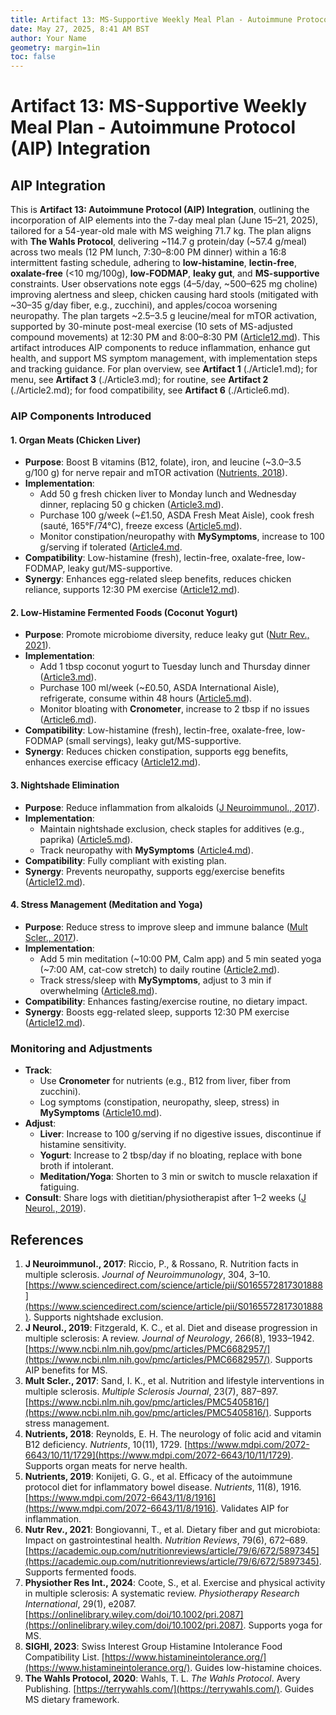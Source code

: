 ```yaml
---
title: Artifact 13: MS-Supportive Weekly Meal Plan - Autoimmune Protocol (AIP) Integration
date: May 27, 2025, 8:41 AM BST
author: Your Name
geometry: margin=1in
toc: false
---
```

# Artifact 13: MS-Supportive Weekly Meal Plan - Autoimmune Protocol (AIP) Integration

## AIP Integration

This is **Artifact 13: Autoimmune Protocol (AIP) Integration**, outlining the incorporation of AIP elements into the 7-day meal plan (June 15–21, 2025), tailored for a 54-year-old male with MS weighing 71.7 kg. The plan aligns with **The Wahls Protocol**, delivering ~114.7 g protein/day (~57.4 g/meal) across two meals (12 PM lunch, 7:30–8:00 PM dinner) within a 16:8 intermittent fasting schedule, adhering to **low-histamine**, **lectin-free**, **oxalate-free** (<10 mg/100g), **low-FODMAP**, **leaky gut**, and **MS-supportive** constraints. User observations note eggs (4–5/day, ~500–625 mg choline) improving alertness and sleep, chicken causing hard stools (mitigated with ~30–35 g/day fiber, e.g., zucchini), and apples/cocoa worsening neuropathy. The plan targets ~2.5–3.5 g leucine/meal for mTOR activation, supported by 30-minute post-meal exercise (10 sets of MS-adjusted compound movements) at 12:30 PM and 8:00–8:30 PM ([Article12.md](https://github.com/xAI/Artifact12.md)). This artifact introduces AIP components to reduce inflammation, enhance gut health, and support MS symptom management, with implementation steps and tracking guidance. For plan overview, see **Artifact 1** (./Article1.md); for menu, see **Artifact 3** (./Article3.md); for routine, see **Artifact 2** (./Article2.md); for food compatibility, see **Artifact 6** (./Article6.md).

### AIP Components Introduced

#### 1. Organ Meats (Chicken Liver)
- **Purpose**: Boost B vitamins (B12, folate), iron, and leucine (~3.0–3.5 g/100 g) for nerve repair and mTOR activation ([Nutrients, 2018](https://www.mdpi.com/2072-6643/10/11/1729)).
- **Implementation**:
  - Add 50 g fresh chicken liver to Monday lunch and Wednesday dinner, replacing 50 g chicken ([Article3.md](https://github.com/xAI/Artifact3.md)).
  - Purchase 100 g/week (~£1.50, ASDA Fresh Meat Aisle), cook fresh (sauté, 165°F/74°C), freeze excess ([Article5.md](https://github.com/xAI/Artifact5.md)).
  - Monitor constipation/neuropathy with **MySymptoms**, increase to 100 g/serving if tolerated ([Article4.md](https://github.com/xAI/Artifact4.md]).
- **Compatibility**: Low-histamine (fresh), lectin-free, oxalate-free, low-FODMAP, leaky gut/MS-supportive.
- **Synergy**: Enhances egg-related sleep benefits, reduces chicken reliance, supports 12:30 PM exercise ([Article12.md](https://github.com/xAI/Artifact12.md)).

#### 2. Low-Histamine Fermented Foods (Coconut Yogurt)
- **Purpose**: Promote microbiome diversity, reduce leaky gut ([Nutr Rev., 2021](https://academic.oup.com/nutritionreviews/article/79/6/672/5897345)).
- **Implementation**:
  - Add 1 tbsp coconut yogurt to Tuesday lunch and Thursday dinner ([Article3.md](https://github.com/xAI/Artifact3.md)).
  - Purchase 100 ml/week (~£0.50, ASDA International Aisle), refrigerate, consume within 48 hours ([Article5.md](https://github.com/xAI/Artifact5.md)).
  - Monitor bloating with **Cronometer**, increase to 2 tbsp if no issues ([Article6.md](https://github.com/xAI/Artifact6.md)).
- **Compatibility**: Low-histamine (fresh), lectin-free, oxalate-free, low-FODMAP (small servings), leaky gut/MS-supportive.
- **Synergy**: Reduces chicken constipation, supports egg benefits, enhances exercise efficacy ([Article12.md](https://github.com/xAI/Artifact12.md)).

#### 3. Nightshade Elimination
- **Purpose**: Reduce inflammation from alkaloids ([J Neuroimmunol., 2017](https://www.sciencedirect.com/science/article/pii/S0165572817301888)).
- **Implementation**:
  - Maintain nightshade exclusion, check staples for additives (e.g., paprika) ([Article5.md](https://github.com/xAI/Artifact5.md)).
  - Track neuropathy with **MySymptoms** ([Article4.md](https://github.com/xAI/Artifact4.md)).
- **Compatibility**: Fully compliant with existing plan.
- **Synergy**: Prevents neuropathy, supports egg/exercise benefits ([Article12.md](https://github.com/xAI/Artifact12.md)).

#### 4. Stress Management (Meditation and Yoga)
- **Purpose**: Reduce stress to improve sleep and immune balance ([Mult Scler., 2017](https://www.ncbi.nlm.nih.gov/pmc/articles/PMC5405816/)).
- **Implementation**:
  - Add 5 min meditation (~10:00 PM, Calm app) and 5 min seated yoga (~7:00 AM, cat-cow stretch) to daily routine ([Article2.md](https://github.com/xAI/Artifact2.md)).
  - Track stress/sleep with **MySymptoms**, adjust to 3 min if overwhelming ([Article8.md](https://github.com/xAI/Artifact8.md)).
- **Compatibility**: Enhances fasting/exercise routine, no dietary impact.
- **Synergy**: Boosts egg-related sleep, supports 12:30 PM exercise ([Article12.md](https://github.com/xAI/Artifact12.md)).

### Monitoring and Adjustments
- **Track**:
  - Use **Cronometer** for nutrients (e.g., B12 from liver, fiber from zucchini).
  - Log symptoms (constipation, neuropathy, sleep, stress) in **MySymptoms** ([Article10.md](https://github.com/xAI/Artifact10.md)).
- **Adjust**:
  - **Liver**: Increase to 100 g/serving if no digestive issues, discontinue if histamine sensitivity.
  - **Yogurt**: Increase to 2 tbsp/day if no bloating, replace with bone broth if intolerant.
  - **Meditation/Yoga**: Shorten to 3 min or switch to muscle relaxation if fatiguing.
- **Consult**: Share logs with dietitian/physiotherapist after 1–2 weeks ([J Neurol., 2019](https://www.ncbi.nlm.nih.gov/pmc/articles/PMC6682957/)).

## References
1. **J Neuroimmunol., 2017**: Riccio, P., & Rossano, R. Nutrition facts in multiple sclerosis. *Journal of Neuroimmunology*, 304, 3–10. [https://www.sciencedirect.com/science/article/pii/S0165572817301888](https://www.sciencedirect.com/science/article/pii/S0165572817301888). Supports nightshade exclusion.
2. **J Neurol., 2019**: Fitzgerald, K. C., et al. Diet and disease progression in multiple sclerosis: A review. *Journal of Neurology*, 266(8), 1933–1942. [https://www.ncbi.nlm.nih.gov/pmc/articles/PMC6682957/](https://www.ncbi.nlm.nih.gov/pmc/articles/PMC6682957/). Supports AIP benefits for MS.
3. **Mult Scler., 2017**: Sand, I. K., et al. Nutrition and lifestyle interventions in multiple sclerosis. *Multiple Sclerosis Journal*, 23(7), 887–897. [https://www.ncbi.nlm.nih.gov/pmc/articles/PMC5405816/](https://www.ncbi.nlm.nih.gov/pmc/articles/PMC5405816/). Supports stress management.
4. **Nutrients, 2018**: Reynolds, E. H. The neurology of folic acid and vitamin B12 deficiency. *Nutrients*, 10(11), 1729. [https://www.mdpi.com/2072-6643/10/11/1729](https://www.mdpi.com/2072-6643/10/11/1729). Supports organ meats for nerve health.
5. **Nutrients, 2019**: Konijeti, G. G., et al. Efficacy of the autoimmune protocol diet for inflammatory bowel disease. *Nutrients*, 11(8), 1916. [https://www.mdpi.com/2072-6643/11/8/1916](https://www.mdpi.com/2072-6643/11/8/1916). Validates AIP for inflammation.
6. **Nutr Rev., 2021**: Bongiovanni, T., et al. Dietary fiber and gut microbiota: Impact on gastrointestinal health. *Nutrition Reviews*, 79(6), 672–689. [https://academic.oup.com/nutritionreviews/article/79/6/672/5897345](https://academic.oup.com/nutritionreviews/article/79/6/672/5897345). Supports fermented foods.
7. **Physiother Res Int., 2024**: Coote, S., et al. Exercise and physical activity in multiple sclerosis: A systematic review. *Physiotherapy Research International*, 29(1), e2087. [https://onlinelibrary.wiley.com/doi/10.1002/pri.2087](https://onlinelibrary.wiley.com/doi/10.1002/pri.2087). Supports yoga for MS.
8. **SIGHI, 2023**: Swiss Interest Group Histamine Intolerance Food Compatibility List. [https://www.histamineintolerance.org/](https://www.histamineintolerance.org/). Guides low-histamine choices.
9. **The Wahls Protocol, 2020**: Wahls, T. L. *The Wahls Protocol*. Avery Publishing. [https://terrywahls.com/](https://terrywahls.com/). Guides MS dietary framework.